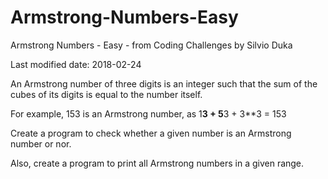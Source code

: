 # Armstrong-Numbers-Easy
Armstrong Numbers - Easy - from Coding Challenges by Silvio Duka

Last modified date: 2018-02-24 

An Armstrong number of three digits is an integer such that the sum of the cubes of its digits is equal to the number itself. 

For example, 153 is an Armstrong number, as 1**3 + 5**3 + 3**3 = 153 

Create a program to check whether a given number is an Armstrong number or nor. 

Also, create a program to print all Armstrong numbers in a given range. 
